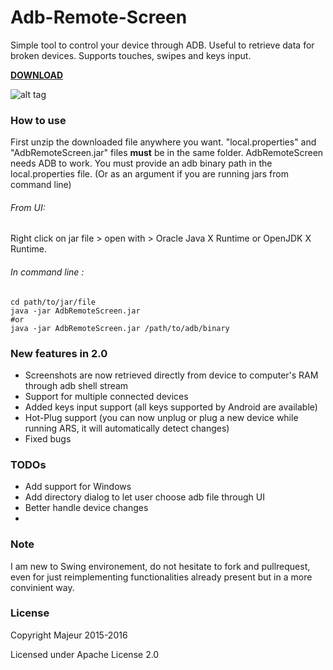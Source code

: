 # Adb-Remote-Screen
Simple tool to control your device through ADB. Useful to retrieve data for broken devices.
Supports touches, swipes and keys input.

[**DOWNLOAD**](https://github.com/MajeurAndroid/Adb-Remote-Screen/releases/download/2.0/AdbRemoteScreen.zip)

![alt tag](https://raw.githubusercontent.com/MajeurAndroid/Adb-Remote-Screen/master/web_demo.png)

### How to use
First unzip the downloaded file anywhere you want. "local.properties" and "AdbRemoteScreen.jar" files **must** be in the same folder.
AdbRemoteScreen needs ADB to work. You must provide an adb binary path in the local.properties file. (Or as an argument if you are running jars from command line)

###### From UI:

Right click on jar file > open with > Oracle Java X Runtime or OpenJDK X Runtime.

###### In command line :
```shell
cd path/to/jar/file
java -jar AdbRemoteScreen.jar
#or
java -jar AdbRemoteScreen.jar /path/to/adb/binary
```

### New features in 2.0
- Screenshots are now retrieved directly from device to computer's RAM through adb shell stream
- Support for multiple connected devices
- Added keys input support (all keys supported by Android are available)
- Hot-Plug support (you can now unplug or plug a new device while running ARS, it will automatically detect changes)
- Fixed bugs

### TODOs
- Add support for Windows
- Add directory dialog to let user choose adb file through UI
- Better handle device changes
- 
### Note
I am new to Swing environement, do not hesitate to fork and pullrequest, even for just reimplementing functionalities already present but in a more convinient way.

### License

Copyright Majeur 2015-2016

Licensed under Apache License 2.0
